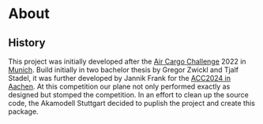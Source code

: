 # About

## History
This project was initially developed after the [Air Cargo Challenge](https://en.wikipedia.org/wiki/Air_Cargo_Challenge) 2022 in [Munich](https://akamodell-muenchen.de/en/air-cargo-challenge-2022/). Build initially in two bachelor thesis by Gregor Zwickl and Tjalf Stadel, it was further developed by Jannik Frank for the [ACC2024 in Aachen](). At this competition our plane not only performed exactly as designed but stomped the competition. In an effort to clean up the source code, the Akamodell Stuttgart decided to puplish the project and create this package.

## 